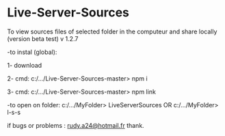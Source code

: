 # Live-Server-Sources
To view sources files of selected folder in the computeur and share locally (version beta test) v 1.2.7

-to instal (global):

1- download

2- cmd: c:/.../Live-Server-Sources-master> npm i

3- cmd: c:/.../Live-Server-Sources-master> npm link

-to open on folder: c:/.../MyFolder> LiveServerSources  OR  c:/.../MyFolder> l-s-s

if bugs or problems : rudy.a24@hotmail.fr thank.
